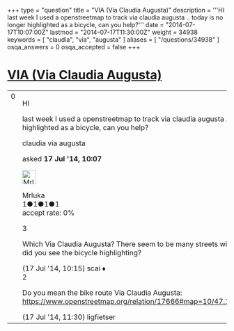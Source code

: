 +++
type = "question"
title = "VIA (Via Claudia Augusta)"
description = '''HI last week I used a openstreetmap to track via claudia augusta .. today is no longer highlighted as a bicycle, can you help?'''
date = "2014-07-17T10:07:00Z"
lastmod = "2014-07-17T11:30:00Z"
weight = 34938
keywords = [ "claudia", "via", "augusta" ]
aliases = [ "/questions/34938" ]
osqa_answers = 0
osqa_accepted = false
+++

<div class="headNormal">

# [VIA (Via Claudia Augusta)](/questions/34938/via-via-claudia-augusta)

</div>

<div id="main-body">

<div id="askform">

<table id="question-table" style="width:100%;">
<colgroup>
<col style="width: 50%" />
<col style="width: 50%" />
</colgroup>
<tbody>
<tr>
<td style="width: 30px; vertical-align: top"><div class="vote-buttons">
<span id="post-34938-upvote" class="ajax-command post-vote up" rel="nofollow" title="I like this post (click again to cancel)"> </span>
<div id="post-34938-score" class="post-score" title="current number of votes">
0
</div>
<span id="post-34938-downvote" class="ajax-command post-vote down" rel="nofollow" title="I dont like this post (click again to cancel)"> </span> <span id="favorite-mark" class="ajax-command favorite-mark" rel="nofollow" title="mark/unmark this question as favorite (click again to cancel)"> </span>
<div id="favorite-count" class="favorite-count">
&#10;</div>
</div></td>
<td><div id="item-right">
<div class="question-body">
<p>HI</p>
<p>last week I used a openstreetmap to track via claudia augusta .. today is no longer highlighted as a bicycle, can you help?</p>
</div>
<div id="question-tags" class="tags-container tags">
<span class="post-tag tag-link-claudia" rel="tag" title="see questions tagged &#39;claudia&#39;">claudia</span> <span class="post-tag tag-link-via" rel="tag" title="see questions tagged &#39;via&#39;">via</span> <span class="post-tag tag-link-augusta" rel="tag" title="see questions tagged &#39;augusta&#39;">augusta</span>
</div>
<div id="question-controls" class="post-controls">
&#10;</div>
<div class="post-update-info-container">
<div class="post-update-info post-update-info-user">
<p>asked <strong>17 Jul '14, 10:07</strong></p>
<img src="https://secure.gravatar.com/avatar/ab8df52e72ea567c179929cb419a4bd1?s=32&amp;d=identicon&amp;r=g" class="gravatar" width="32" height="32" alt="Mrluka&#39;s gravatar image" />
<p><span>Mrluka</span><br />
<span class="score" title="1 reputation points">1</span><span title="1 badges"><span class="badge1">●</span><span class="badgecount">1</span></span><span title="1 badges"><span class="silver">●</span><span class="badgecount">1</span></span><span title="1 badges"><span class="bronze">●</span><span class="badgecount">1</span></span><br />
<span class="accept_rate" title="Rate of the user&#39;s accepted answers">accept rate:</span> <span title="Mrluka has no accepted answers">0%</span></p>
</div>
</div>
<div id="comments-container-34938" class="comments-container">
<span id="34939"></span>
<div id="comment-34939" class="comment">
<div id="post-34939-score" class="comment-score">
3
</div>
<div class="comment-text">
<p>Which Via Claudia Augusta? There seem to be many streets with that name. And where did you see the bicycle highlighting?</p>
</div>
<div id="comment-34939-info" class="comment-info">
<span class="comment-age">(17 Jul '14, 10:15)</span> <span class="comment-user userinfo">scai ♦</span>
</div>
</div>
<span id="34940"></span>
<div id="comment-34940" class="comment">
<div id="post-34940-score" class="comment-score">
2
</div>
<div class="comment-text">
<p>Do you mean the bike route Via Claudia Augusta: <a href="https://www.openstreetmap.org/relation/17666#map=10/47.1206/10.8009&amp;layers=C">https://www.openstreetmap.org/relation/17666#map=10/47.1206/10.8009&amp;layers=C</a></p>
</div>
<div id="comment-34940-info" class="comment-info">
<span class="comment-age">(17 Jul '14, 11:30)</span> <span class="comment-user userinfo">ligfietser</span>
</div>
</div>
</div>
<div id="comment-tools-34938" class="comment-tools">
&#10;</div>
<div class="clear">
&#10;</div>
<div id="comment-34938-form-container" class="comment-form-container">
&#10;</div>
<div class="clear">
&#10;</div>
</div></td>
</tr>
</tbody>
</table>

</div>

</div>

